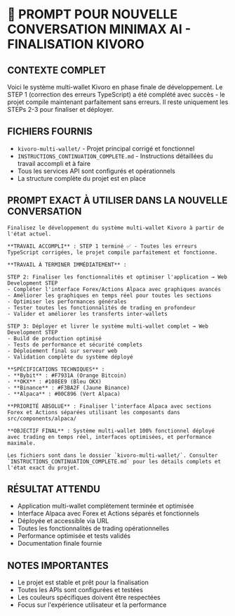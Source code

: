 # 🎯 PROMPT POUR NOUVELLE CONVERSATION MINIMAX AI - FINALISATION KIVORO

## **CONTEXTE COMPLET**
Voici le système multi-wallet Kivoro en phase finale de développement. Le STEP 1 (correction des erreurs TypeScript) a été complété avec succès - le projet compile maintenant parfaitement sans erreurs. Il reste uniquement les STEPs 2-3 pour finaliser et déployer.

## **FICHIERS FOURNIS**
- `kivoro-multi-wallet/` - Projet principal corrigé et fonctionnel
- `INSTRUCTIONS_CONTINUATION_COMPLETE.md` - Instructions détaillées du travail accompli et à faire
- Tous les services API sont configurés et opérationnels
- La structure complète du projet est en place

## **PROMPT EXACT À UTILISER DANS LA NOUVELLE CONVERSATION**

```
Finalisez le développement du système multi-wallet Kivoro à partir de l'état actuel.

**TRAVAIL ACCOMPLI** : STEP 1 terminé ✅ - Toutes les erreurs TypeScript corrigées, le projet compile parfaitement et fonctionne.

**TRAVAIL À TERMINER IMMÉDIATEMENT** :

STEP 2: Finaliser les fonctionnalités et optimiser l'application → Web Development STEP
- Compléter l'interface Forex/Actions Alpaca avec graphiques avancés
- Améliorer les graphiques en temps réel pour toutes les sections
- Optimiser les performances générales  
- Tester toutes les fonctionnalités de trading en profondeur
- Valider et améliorer les transferts inter-wallets

STEP 3: Déployer et livrer le système multi-wallet complet → Web Development STEP
- Build de production optimisé
- Tests de performance et sécurité complets
- Déploiement final sur serveur web
- Validation complète du système déployé

**SPÉCIFICATIONS TECHNIQUES** :
- **Bybit** : #F7931A (Orange Bitcoin)
- **OKX** : #108EE9 (Bleu OKX)  
- **Binance** : #F3BA2F (Jaune Binance)
- **Alpaca** : #00C896 (Vert Alpaca)

**PRIORITÉ ABSOLUE** : Finaliser l'interface Alpaca avec sections Forex et Actions séparées utilisant les composants dans src/components/alpaca/

**OBJECTIF FINAL** : Système multi-wallet 100% fonctionnel déployé avec trading en temps réel, interfaces optimisées, et performance maximale.

Les fichiers sont dans le dossier `kivoro-multi-wallet/`. Consulter `INSTRUCTIONS_CONTINUATION_COMPLETE.md` pour les détails complets et l'état exact du projet.
```

## **RÉSULTAT ATTENDU**
- Application multi-wallet complètement terminée et optimisée
- Interface Alpaca avec Forex et Actions séparés et fonctionnels
- Déployée et accessible via URL
- Toutes les fonctionnalités de trading opérationnelles
- Performance optimisée et tests validés
- Documentation finale fournie

## **NOTES IMPORTANTES**
- Le projet est stable et prêt pour la finalisation
- Toutes les APIs sont configurées et testées
- Les couleurs spécifiques doivent être respectées
- Focus sur l'expérience utilisateur et la performance
